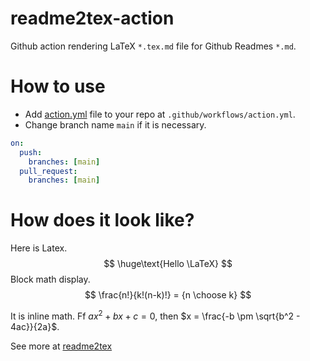 # readme2tex-action
Github action rendering LaTeX `*.tex.md` file for Github Readmes `*.md`.

# How to use
- Add [action.yml](.github/workflows/action.yml) file to your repo at `.github/workflows/action.yml`.
- Change branch name `main` if it is necessary.
```yml
on:
  push:
    branches: [main]
  pull_request:
    branches: [main]
```

# How does it look like?
Here is Latex.
$$
\huge\text{Hello \LaTeX}
$$
Block math display.
$$
\frac{n!}{k!(n-k)!} = {n \choose k}
$$

It is inline math. Ff $ax^2 + bx + c = 0$, then $x = \frac{-b \pm \sqrt{b^2 - 4ac}}{2a}$.

See more at [readme2tex](https://github.com/leegao/readme2tex)